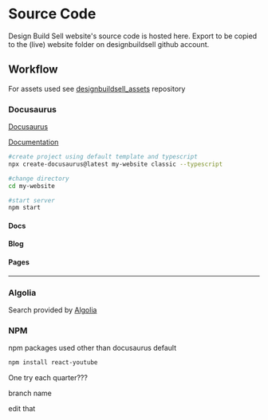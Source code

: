 # Source Code
Design Build Sell website's source code is hosted here. Export to be copied to the (live) website folder on designbuildsell github account.


## Workflow

For assets used see [designbuildsell_assets](https://github.com/aecabhijeet/designbuildsell_assets) repository

### Docusaurus

[Docusaurus](https://docusaurus.io/)

[Documentation](https://docusaurus.io/docs)

```bash
#create project using default template and typescript
npx create-docusaurus@latest my-website classic --typescript

#change directory
cd my-website

#start server
npm start

```

#### Docs


#### Blog


#### Pages


---

### Algolia

Search provided by [Algolia](https://dashboard.algolia.com/)

### NPM

npm packages used other than docusaurus default

```bash title = "react-youtube"
npm install react-youtube
```
One try each quarter???

branch name

edit that
